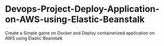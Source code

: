 # Devops-Project-Deploy-Application-on-AWS-using-Elastic-Beanstalk
Create a Simple game on Docker and Deploy containerized application on AWS using Elastic Beanstalk
